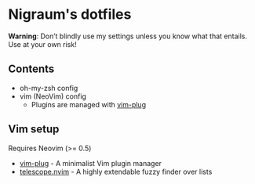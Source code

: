 # Nigraum's dotfiles

**Warning**: Don’t blindly use my settings unless you know what that entails. Use at your own risk!

## Contents

- oh-my-zsh config
- vim (NeoVim) config
  - Plugins are managed with [vim-plug](https://github.com/junegunn/vim-plug)
  

## Vim setup

Requires Neovim (>= 0.5)

- [vim-plug](https://github.com/junegunn/vim-plug) - A minimalist Vim plugin manager
- [telescope.nvim](https://github.com/nvim-telescope/telescope.nvim) - A highly extendable fuzzy finder over lists
